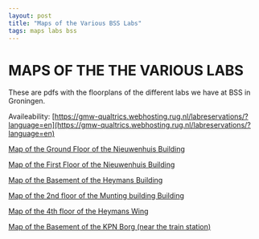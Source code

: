 ```yaml
---
layout: post
title: "Maps of the Various BSS Labs"
tags: maps labs bss 
---
```


# MAPS OF THE THE VARIOUS LABS

These are pdfs with the floorplans of the different labs we have at BSS in Groningen.

Availeability: [https://gmw-qualtrics.webhosting.rug.nl/labreservations/?language=en](https://gmw-qualtrics.webhosting.rug.nl/labreservations/?language=en)

[Map of the Ground Floor of the Nieuwenhuis Building](/maps/2111_Nieuwenhuisgebouw_1ste_verd.pdf)

[Map of the First Floor of the Nieuwenhuis Building](/maps/2111_Nieuwenhuisgebouw_beg.gr.pdf)

[Map of the Basement of the Heymans Building](/maps/2211_Heymansgebouw_kelder.pdf)

[Map of the 2nd floor of the Munting building Building](/maps/2212_Muntinggebouw_2de_verd.pdf)

[Map of the 4th floor of the Heymans Wing](/maps/2213_Heymansvleugel_4de_verd.pdf)

[Map of the Basement of the KPN Borg (near the train station)](/maps/4347_KPNBorg_Lab_Kelder.pdf)



